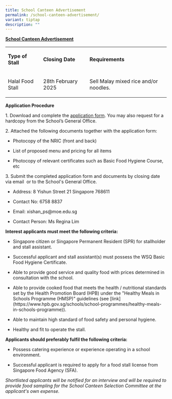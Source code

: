 ```yaml
---
title: School Canteen Advertisement
permalink: /school-canteen-advertisement/
variant: tiptap
description: ""
---
```

<p><strong><u>School Canteen Advertisement</u></strong>
</p>
<table style="minWidth: 75px">
<colgroup>
<col>
<col>
<col>
</colgroup>
<tbody>
<tr>
<td rowspan="1" colspan="1">
<p><strong>Type of Stall</strong>
</p>
</td>
<td rowspan="1" colspan="1">
<p><strong>Closing Date</strong>
</p>
</td>
<td rowspan="1" colspan="1">
<p><strong>Requirements</strong>
</p>
</td>
</tr>
<tr>
<td rowspan="1" colspan="1">
<p>Halal Food Stall</p>
</td>
<td rowspan="1" colspan="1">
<p>28th February 2025</p>
</td>
<td rowspan="1" colspan="1">
<p>Sell Malay mixed rice and/or noodles.</p>
</td>
</tr>
</tbody>
</table>
<p><strong>Application Procedure</strong>
</p>
<p>1. Download and complete the&nbsp;<a href="https://www.springdalepri.moe.edu.sg/files/application%20form%20for%20canteen%20stall.pdf" rel="noopener noreferrer nofollow" target="_blank">application form</a>.
You may also request for a hardcopy from the School’s General Office.</p>
<p>2. Attached the following documents together with the application form:</p>
<ul data-tight="true" class="tight">
<li>
<p>Photocopy of the NRIC (front and back)</p>
</li>
<li>
<p>List of proposed menu and pricing for all items</p>
</li>
<li>
<p>Photocopy of relevant certificates such as Basic Food Hygiene Course,
etc</p>
</li>
</ul>
<p>3. Submit the completed application form and documents by closing date
via email &nbsp;or to the School's General Office.</p>
<ul data-tight="true" class="tight">
<li>
<p>Address: 8 Yishun Street 21 Singapore 768611&nbsp;</p>
</li>
<li>
<p>Contact No: 6758 8837&nbsp;&nbsp;</p>
</li>
<li>
<p>Email:&nbsp;<a rel="noopener noreferrer nofollow" target="_blank">xishan_ps@moe.edu.sg</a>
</p>
</li>
<li>
<p>Contact Person: Ms Regina Lim</p>
</li>
</ul>
<p><strong>Interest applicants must meet the following criteria:</strong>
</p>
<ul data-tight="true" class="tight">
<li>
<p>Singapore citizen or Singapore Permanent Resident (SPR) for stallholder
and stall assistant.</p>
</li>
<li>
<p>Successful applicant and stall assistant(s) must possess the WSQ Basic
Food Hygiene Certificate.</p>
</li>
<li>
<p>Able to provide good service and quality food with prices determined in
consultation with the school.</p>
</li>
<li>
<p>Able to provide cooked food that meets the health / nutritional standards
set by the Health Promotion Board (HPB) under the "Healthy Meals in Schools
Programme (HMSP)" guidelines (see [link](<a rel="noopener noreferrer nofollow" target="_blank">https://www.hpb.gov.sg/schools/school-programmes/healthy-meals-in-schools-programme</a>)).</p>
</li>
<li>
<p>Able to maintain high standard of food safety and personal hygiene.</p>
</li>
<li>
<p>Healthy and fit to operate the stall.</p>
</li>
</ul>
<p><strong>Applicants should preferably fulfil the following criteria:</strong>
</p>
<ul data-tight="true" class="tight">
<li>
<p>Possess catering experience or experience operating in a school environment.</p>
</li>
<li>
<p>Successful applicant is required to apply for a food stall license from
Singapore Food Agency (SFA).</p>
</li>
</ul>
<p><em>Shortlisted applicants will be notified for an interview and will be required to provide food sampling for the School Canteen Selection Committee at the applicant's own expense.</em>
</p>
<p>&nbsp;</p>
<p>&nbsp;</p>